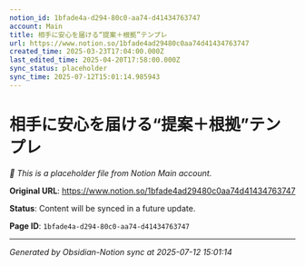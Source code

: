 ```yaml
---
notion_id: 1bfade4a-d294-80c0-aa74-d41434763747
account: Main
title: 相手に安心を届ける“提案＋根拠”テンプレ
url: https://www.notion.so/1bfade4ad29480c0aa74d41434763747
created_time: 2025-03-23T17:04:00.000Z
last_edited_time: 2025-04-20T17:58:00.000Z
sync_status: placeholder
sync_time: 2025-07-12T15:01:14.985943
---
```


# 相手に安心を届ける“提案＋根拠”テンプレ

*🔄 This is a placeholder file from Notion Main account.*

**Original URL**: https://www.notion.so/1bfade4ad29480c0aa74d41434763747

**Status**: Content will be synced in a future update.

**Page ID**: `1bfade4a-d294-80c0-aa74-d41434763747`

---

*Generated by Obsidian-Notion sync at 2025-07-12 15:01:14*
